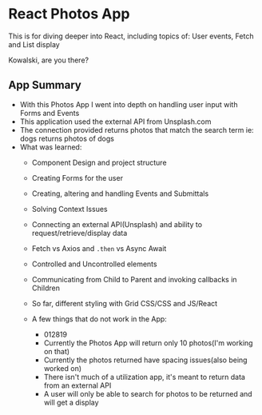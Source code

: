 # React Photos App

This is for diving deeper into React, including topics of: User events, Fetch and List display

Kowalski, are you there?

## App Summary
- With this Photos App I went into depth on handling user input with Forms and Events
- This application used the external API from Unsplash.com
- The connection provided returns photos that match the search term ie: dogs returns photos of dogs
- What was learned:
  - Component Design and project structure
  - Creating Forms for the user
  - Creating, altering and handling Events and Submittals
  - Solving Context Issues
  - Connecting an external API(Unsplash) and ability to request/retrieve/display data
  - Fetch vs Axios and `.then` vs Async Await
  - Controlled and Uncontrolled elements
  - Communicating from Child to Parent and invoking callbacks in Children
  - So far, different styling with Grid CSS/CSS and JS/React

  - A few things that do not work in the App:
    - 012819
    - Currently the Photos App will return only 10 photos(I'm working on that)
    - Currently the photos returned have spacing issues(also being worked on)
    - There isn't much of a utilization app, it's meant to return data from an external API
    - A user will only be able to search for photos to be returned and will get a display
